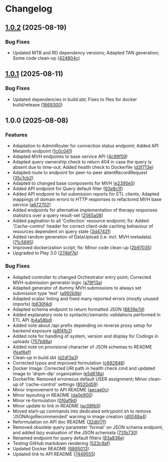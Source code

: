 # Changelog

## [1.0.2](https://github.com/dnpm-dip/api-gateway/compare/v1.0.1...v1.0.2) (2025-08-19)


### Bug Fixes

* Updated MTB and RD dependency versions; Adapted TAN generation; Some code clean-up ([424804c](https://github.com/dnpm-dip/api-gateway/commit/424804c7c7d696aefb5f6a8fed9d3fee5088e42a))

## [1.0.1](https://github.com/dnpm-dip/api-gateway/compare/v1.0.0...v1.0.1) (2025-08-11)


### Bug Fixes

* Updated dependencies in build.sbt; Fixes to files for docker build/release ([1669300](https://github.com/dnpm-dip/api-gateway/commit/166930073125210b43e1cb5aacf4a82e94888e83))

## 1.0.0 (2025-08-08)


### Features

* Adaptation to AdminRouter for connection status endpoint; Added API MetaInfo endpoint ([1c0c041](https://github.com/dnpm-dip/api-gateway/commit/1c0c041a3a9dc68dc394b1756414adbabdd6ea24))
* Adapted MVH endpoints to base service API ([4c99f59](https://github.com/dnpm-dip/api-gateway/commit/4c99f59b44d664f3e11a21e98df2599c80446d49))
* Adapted query ownership check to return 404 in case the query is absent due to time-out; Added health check to Dockerfile ([d3f713e](https://github.com/dnpm-dip/api-gateway/commit/d3f713e8c04c7549936eb35ea97a4d4cb0a8f859))
* Adapted route to endpoint for peer-to-peer atientRecordRequest ([35c1cb2](https://github.com/dnpm-dip/api-gateway/commit/35c1cb2520a4fa776586cb8420ed95cafa286d50))
* Adapted to changed base composents for MVH ([e2395e5](https://github.com/dnpm-dip/api-gateway/commit/e2395e5141a1ce67adbb42262b80b96bf2eb094c))
* Added API endpoint for Query default filter ([93e8c1f](https://github.com/dnpm-dip/api-gateway/commit/93e8c1fbdf9d4796eefcf8153ced0880a873b7bd))
* Added API endpoint to list submission reports for ETL clients; Adapted mappings of domain errors to HTTP responses to refactored MVH base service ([a672702](https://github.com/dnpm-dip/api-gateway/commit/a6727025e7f035729b4a4f8f82d8a92e206610ac))
* Added endpoints for alternative implementation of therapy responses statistics over a query result-set ([2565a08](https://github.com/dnpm-dip/api-gateway/commit/2565a089bd68cdcc13ec46f9b29b7932955be261))
* Added pagination to all 'Collection' resource endpoint; fix: Added 'Cache-control' header for correct client-side caching behaviour of resources dependent on query state ([3d4742f](https://github.com/dnpm-dip/api-gateway/commit/3d4742f4ef47df9db1bf166bb81f0ad9b7fd6ad8))
* Added random generation of DataUpload (i.e. incl. MVH metadata) ([71c5895](https://github.com/dnpm-dip/api-gateway/commit/71c5895fcb167668d6ec2685c38791b1e57bc98f))
* Improved dockerization script; fix: Minor code clean-up ([2b97035](https://github.com/dnpm-dip/api-gateway/commit/2b97035b109fca342bd5b8d047c12233f9e37444))
* Upgraded to Play 3.0 ([274bf7e](https://github.com/dnpm-dip/api-gateway/commit/274bf7eab864810f79b6407a580472be1170c479))


### Bug Fixes

* Adapted controller to changed Orchestrator entry point; Corrected MVH-submission generator logic ([a79f13a](https://github.com/dnpm-dip/api-gateway/commit/a79f13a1bdc993b6d9734352500c46500f54e38a))
* Adapted generator of dummy MVH submissions to always set submission type 'test' ([a992b9b](https://github.com/dnpm-dip/api-gateway/commit/a992b9ba46645854f0b1a9f53379f2f9bfe67cc4))
* Adapted scalac linting and fixed many reported errors (mostly unused imports) ([b630f4d](https://github.com/dnpm-dip/api-gateway/commit/b630f4dd42b1d6aa7cd78bed07ce6984f83de796))
* Adapted schema endpoint to return formatted JSON ([8839e7d](https://github.com/dnpm-dip/api-gateway/commit/8839e7dc3672144493c4fe22d94bc09154077126))
* Added explanatory note to syntactic/semantic validations performed in ETL API ([b4a58bd](https://github.com/dnpm-dip/api-gateway/commit/b4a58bd7d2a8135d864353f45d2ed8612049a2c5))
* Added note about /api prefix depending on reverse proxy setup for backend exposure ([a8f4fb2](https://github.com/dnpm-dip/api-gateway/commit/a8f4fb2d96879c2c7f0661ffc52591cbcf8fee00))
* Added note for handling of system, version and display for Codings in uploads ([757b88a](https://github.com/dnpm-dip/api-gateway/commit/757b88ac72115b2c34d0e800dae8c2a8572fa9f2))
* Added note on provisional character of JSON schemas to README ([feaf6ef](https://github.com/dnpm-dip/api-gateway/commit/feaf6efd8c9133689308b9befaeb46368913a12f))
* Clean-up in build.sbt ([d2df3a3](https://github.com/dnpm-dip/api-gateway/commit/d2df3a3e539bf1020b0b9bf8b66e9e7fe85cc5ac))
* Corrected typos and improved formulation ([c682846](https://github.com/dnpm-dip/api-gateway/commit/c682846766ce69118e067ae0129f9c28a3388e7e))
* Docker Image: Corrected URI path in health check cmd and updated image to 'dnpm-dip' organization ([e5d618a](https://github.com/dnpm-dip/api-gateway/commit/e5d618a40d47320aa7cde0f6fd014beea1c11298))
* Dockerfile: Removed erroneous default USER assignment; Minor clean-up of 'cache-control' settings ([8520d59](https://github.com/dnpm-dip/api-gateway/commit/8520d59c616f97d46f8babb452a645f3025705d9))
* Minor improvement to API README ([aecae0c](https://github.com/dnpm-dip/api-gateway/commit/aecae0cbab06e86bfe513b8977e8a586039e7555))
* Minor layouting in README ([da0e900](https://github.com/dnpm-dip/api-gateway/commit/da0e900d78efa9aeecd61568820f1ce757f37b9d))
* Minor re-formulation ([0f6af9d](https://github.com/dnpm-dip/api-gateway/commit/0f6af9d1e57f366334092f046633cf6168b4fcdc))
* Minor update to link in README ([ac08fb5](https://github.com/dnpm-dip/api-gateway/commit/ac08fb5bd821d3de7dc914fd9e5f55498fc73391))
* Moved start-up commands into dedicated entrypoint.sh to remove 'JSONArgsRecommended' warning in image creation ([d0048a4](https://github.com/dnpm-dip/api-gateway/commit/d0048a49a23accd26f44c5e6963a1d4b0dd5db36))
* Reformulation on API doc README ([32db17f](https://github.com/dnpm-dip/api-gateway/commit/32db17f14f753a5404260b9597d856a6ecfabd22))
* Removed obsolete query parameter 'format' on JSON schema endpoint, and added lazy evaluation of the JSON schemata ([731b730](https://github.com/dnpm-dip/api-gateway/commit/731b73057ae48fb9f8bd104ea03bc2b2e4a929b9))
* Renamed endpoint for query default filters ([83a836e](https://github.com/dnpm-dip/api-gateway/commit/83a836eb4cfa272ec6c90a8ded31dfcb59528b08))
* Testing GitHub markdown rendering ([523c9af](https://github.com/dnpm-dip/api-gateway/commit/523c9afc15056c93fb4dd9e0ae65527debde3369))
* Updated Docker README ([6895013](https://github.com/dnpm-dip/api-gateway/commit/689501349b093926474ef879d3a5df519001a5a5))
* Updated link to API README ([7449555](https://github.com/dnpm-dip/api-gateway/commit/74495556fa1394f0ef60e06909f81379a19f90f1))
